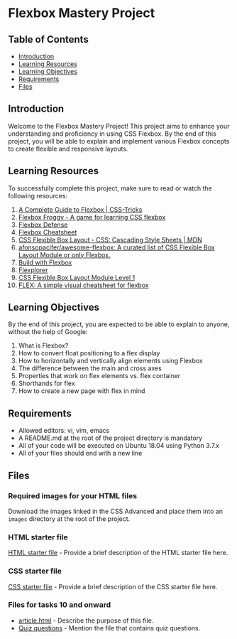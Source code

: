 # Flexbox Mastery Project

## Table of Contents

- [Introduction](#introduction)
- [Learning Resources](#learning-resources)
- [Learning Objectives](#learning-objectives)
- [Requirements](#requirements)
- [Files](#files)

## Introduction

Welcome to the Flexbox Mastery Project! This project aims to enhance your understanding and proficiency in using CSS Flexbox. By the end of this project, you will be able to explain and implement various Flexbox concepts to create flexible and responsive layouts.

## Learning Resources

To successfully complete this project, make sure to read or watch the following resources:

1. [A Complete Guide to Flexbox | CSS-Tricks](https://css-tricks.com/snippets/css/a-guide-to-flexbox/)
2. [Flexbox Froggy - A game for learning CSS flexbox](https://flexboxfroggy.com/)
3. [Flexbox Defense](http://www.flexboxdefense.com/)
4. [Flexbox Cheatsheet](https://yoksel.github.io/flex-cheatsheet/)
5. [CSS Flexible Box Layout - CSS: Cascading Style Sheets | MDN](https://developer.mozilla.org/en-US/docs/Web/CSS/CSS_Flexible_Box_Layout)
6. [afonsopacifer/awesome-flexbox: A curated list of CSS Flexible Box Layout Module or only Flexbox.](https://github.com/afonsopacifer/awesome-flexbox)
7. [Build with Flexbox](http://flexbox.buildwithreact.com/)
8. [Flexplorer](http://bennettfeely.com/flexplorer/)
9. [CSS Flexible Box Layout Module Level 1](https://www.w3.org/TR/css-flexbox-1/)
10. [FLEX: A simple visual cheatsheet for flexbox](https://flexbox.help/)

## Learning Objectives

By the end of this project, you are expected to be able to explain to anyone, without the help of Google:

1. What is Flexbox?
2. How to convert float positioning to a flex display
3. How to horizontally and vertically align elements using Flexbox
4. The difference between the main and cross axes
5. Properties that work on flex elements vs. flex container
6. Shorthands for flex
7. How to create a new page with flex in mind

## Requirements

- Allowed editors: vi, vim, emacs
- A README.md at the root of the project directory is mandatory
- All of your code will be executed on Ubuntu 18.04 using Python 3.7.x
- All of your files should end with a new line

## Files

### Required images for your HTML files

Download the images linked in the CSS Advanced and place them into an `images` directory at the root of the project.

### HTML starter file

[HTML starter file](#) - Provide a brief description of the HTML starter file here.

### CSS starter file

[CSS starter file](#) - Provide a brief description of the CSS starter file here.

### Files for tasks 10 and onward

- [article.html](#) - Describe the purpose of this file.
- [Quiz questions](#) - Mention the file that contains quiz questions.

